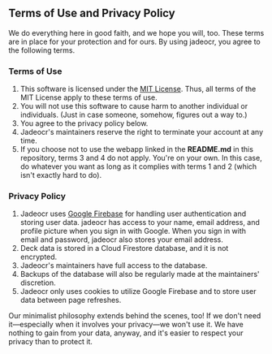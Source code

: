 ## Terms of Use and Privacy Policy
We do everything here in good faith, and we hope you will, too. These terms are in place for your protection and for ours. By using jadeocr, you agree to the following terms.

### Terms of Use
1. This software is licensed under the [MIT License](https://github.com/TanayB11/jadeocr/blob/master/terms.md). Thus, all terms of the MIT License apply to these terms of use.
2. You will not use this software to cause harm to another individual or individuals. (Just in case someone, somehow, figures out a way to.)
3. You agree to the privacy policy below.
4. Jadeocr's maintainers reserve the right to terminate your account at any time.
5. If you choose not to use the webapp linked in the **README.md** in this repository, terms 3 and 4 do not apply. You're on your own. In this case, do whatever you want as long as it complies with terms 1 and 2 (which isn't exactly hard to do).


### Privacy Policy
1. Jadeocr uses [Google Firebase](https://firebase.google.com) for handling user authentication and storing user data. jadeocr has access to your name, email address, and profile picture when you sign in with Google. When you sign in with email and password, jadeocr also stores your email address.
2. Deck data is stored in a Cloud Firestore database, and it is not encrypted.
3. Jadeocr's maintainers have full access to the database.
4. Backups of the database will also be regularly made at the maintainers' discretion.
5. Jadeocr only uses cookies to utilize Google Firebase and to store user data between page refreshes.


Our minimalist philosophy extends behind the scenes, too! If we don't need it—especially when it involves your privacy—we won't use it. We have nothing to gain from your data, anyway, and it's easier to respect your privacy than to protect it.

